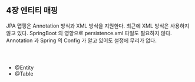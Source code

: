 ## 4장 엔티티 매핑
JPA 맵핑은 Annotation 방식과 XML 방식을 지원한다.
최근에 XML 방식은 사용하지 않고 있다.
SpringBoot 의 영향으로 persistence.xml 파일도 필요하지 않다.
Annotation 과 Spring 의 Config 가 알고 있어도 설정에 무리가 없다.

<code>

</code>


- @Entity
- @Table